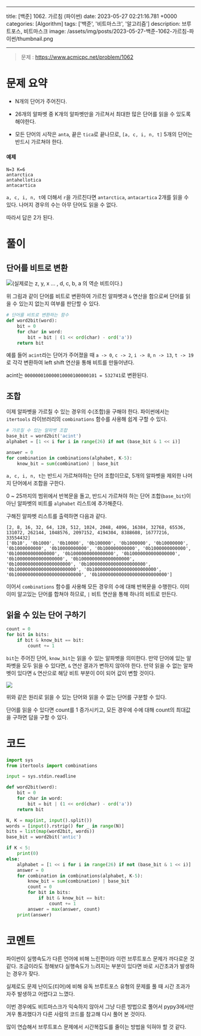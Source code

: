 

---
title: [백준] 1062. 가르침 (파이썬)
date: 2023-05-27 02:21:16.781 +0000
categories: [Algorithm]
tags: ['백준', '비트마스크', '알고리즘']
description: 브루트포스, 비트마스크
image: /assets/img/posts/2023-05-27-백준-1062-가르침-파이썬/thumbnail.png

---

> 문제 : https://www.acmicpc.net/problem/1062

# 문제 요약

- N개의 단어가 주어진다.

- 26개의 알파벳 중 K개의 알파벳만을 가르쳐서 최대한 많은 단어를 읽을 수 있도록 해야한다.

- 모든 단어의 시작은 `anta`, 끝은 `tica`로 끝나므로, `[a, c, i, n, t]` 5개의 단어는 반드시 가르쳐야 한다.

#### 예제
```
N=3 K=6
antarctica
antahellotica
antacartica
```
`a, c, i, n, t`에 더해서 `r`을 가르친다면 `antarctica`, `antacartica` 2개를 읽을 수 있다.
나머지 경우의 수는 아무 단어도 읽을 수 없다.

따라서 답은 2가 된다.

# 풀이

## 단어를 비트로 변환

![](/assets/img/posts/2023-05-27-백준-1062-가르침-파이썬/img0.png)(실제로는 z, y, x ... , d, c, b, a 의 역순 비트이다.)

위 그림과 같이 단어를 비트로 변환하여 가르친 알파벳과 `&` 연산을 함으로써 단어를 읽을 수 있는지 없는지 여부를 판단할 수 있다.

```python
# 단어를 비트로 변환하는 함수
def word2bit(word):
    bit = 0
    for char in word:
        bit = bit | (1 << ord(char) - ord('a'))
    return bit
```

예를 들어 `acint`라는 단어가 주어졌을 때
`a -> 0`, `c -> 2`, `i -> 8`, `n -> 13`, `t -> 19`로 각각 변환하여 left shift 연산을 통해 비트를 만들어낸다.

acint는 `000000010000010000100000101 = 532741`로 변환된다.

## 조합

이제 알파벳을 가르칠 수 있는 경우의 수(조합)을 구해야 한다.
파이썬에서는 `itertools` 라이브러리의 `combinations` 함수를 사용해 쉽게 구할 수 있다.

```python
# 가르칠 수 있는 알파벳 조합
base_bit = word2bit('acint')
alphabet = [1 << i for i in range(26) if not (base_bit & 1 << i)]

answer = 0
for combination in combinations(alphabet, K-5):
    know_bit = sum(combination) | base_bit
```

`a, c, i, n, t`는 반드시 가르쳐야하는 단어 조합이므로, 5개의 알파벳을 제외한 나머지 단어에서 조합을 구한다.

0 ~ 25까지의 범위에서 반복문을 돌고, 반드시 가르쳐야 하는 단어 조합(`base_bit`)이 아닌 알파벳의 비트를 `alphabet` 리스트에 추가해준다.

구해진 알파벳 리스트를 출력하면 다음과 같다.
```
[2, 8, 16, 32, 64, 128, 512, 1024, 2048, 4096, 16384, 32768, 65536, 131072, 262144, 1048576, 2097152, 4194304, 8388608, 16777216, 33554432]
['0b10', '0b1000', '0b10000', '0b100000', '0b1000000', '0b10000000', '0b1000000000', '0b10000000000', '0b100000000000', '0b1000000000000', '0b100000000000000', '0b1000000000000000', '0b10000000000000000', '0b100000000000000000', '0b1000000000000000000', '0b100000000000000000000', '0b1000000000000000000000', '0b10000000000000000000000', '0b100000000000000000000000', '0b1000000000000000000000000', '0b10000000000000000000000000']
```

이어서 `combinations` 함수를 사용해 모든 경우의 수에 대해 반복문을 수행한다.
이미 이미 알고있는 단어를 합쳐야 하므로, `|` 비트 연산을 통해 하나의 비트로 만든다.

## 읽을 수 있는 단어 구하기

```python
count = 0
for bit in bits:
    if bit & know_bit == bit:
		count += 1
```

`bit`는 주어진 단어, `know_bit`는 읽을 수 있는 알파벳을 의미한다.
만약 단어에 있는 알파벳을 모두 읽을 수 있다면, `&` 연산 결과가 변하지 않아야 한다.
만약 읽을 수 없는 알파벳이 있다면 `&` 연산으로 해당 비트 부분이 0이 되어 값이 변할 것이다.

![](/assets/img/posts/2023-05-27-백준-1062-가르침-파이썬/img1.png)

위와 같은 원리로 읽을 수 있는 단어와 읽을 수 없는 단어를 구분할 수 있다.

단어를 읽을 수 있다면 count를 1 증가시키고, 모든 경우에 수에 대해 count의 최대값을 구하면 답을 구할 수 있다.

# 코드

```python
import sys
from itertools import combinations

input = sys.stdin.readline

def word2bit(word):
    bit = 0
    for char in word:
        bit = bit | (1 << ord(char) - ord('a'))
    return bit

N, K = map(int, input().split())
words = [input().rstrip() for _ in range(N)]
bits = list(map(word2bit, words))
base_bit = word2bit('antic')

if K < 5:
    print(0)
else:
    alphabet = [1 << i for i in range(26) if not (base_bit & 1 << i)]
    answer = 0
    for combination in combinations(alphabet, K-5):
        know_bit = sum(combination) | base_bit
        count = 0
        for bit in bits:
            if bit & know_bit == bit:
                count += 1
        answer = max(answer, count)
    print(answer)
```

# 코멘트

파이썬이 실행속도가 다른 언어에 비해 느린편이라 이런 브루트포스 문제가 까다로운 것 같다.
조금이라도 정해보다 실행속도가 느려지는 부분이 있다면 바로 시간초과가 발생하는 경우가 잦다. 

실제로도 문제 난이도(티어)에 비해 유독 브루트포스 유형의 문제를 풀 때 시간 초과가 자주 발생하고 어렵다고 느꼈다.

이번 경우에도 비트마스크가 익숙하지 않아서 그냥 다른 방법으로 풀어서 pypy3에서만 겨우 통과했다가 다른 사람의 코드를 참고해 다시 풀어 본 것이다.

많이 연습해서 브루트포스 문제에서 시간복잡도를 줄이는 방법을 익혀야 할 것 같다.

        